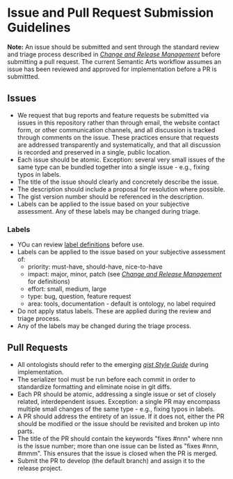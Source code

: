 Issue and Pull Request Submission Guidelines
=====

**Note:** An issue should be submitted and sent through the standard review and triage process described in [_Change and Release Management_](ChangeAndReleaseManagement.md) before submitting a pull request. The current Semantic Arts workflow assumes an issue has been reviewed and approved for implementation before a PR is submittted.


Issues
-----

- We request that bug reports and feature requests be submitted via issues in this repository rather than through email, the website contact form, or other communication channels, and all discussion is tracked through comments on the issue. These practices ensure that requests are addressed transparently and systematically, and that all discussion is recorded and preserved in a single, public location.
- Each issue should be atomic. Exception: several very small issues of the same type can be bundled together into a single issue - e.g., fixing typos in labels.
- The title of the issue should clearly and concretely describe the issue. 
- The description should include a proposal for resolution where possible.
- The gist version number should be referenced in the description.
- Labels can be applied to the issue based on your subjective assessment. Any of these labels may be changed during triage.

### Labels

- YOu can review [label definitions](https://github.com/semanticarts/gist/labels) before use.
- Labels can be applied to the issue based on your subjective assessment of:
  - priority: must-have, should-have, nice-to-have
  - impact: major, minor, patch (see [_Change and Release Management_](ChangeAndReleaseManagement.md) for definitions)
  - effort: small, medium, large
  - type: bug, question, feature request
  - area: tools, documentation - default is ontology, no label required
- Do not apply status labels. These are applied during the review and triage process.
- Any of the labels may be changed during the triage process.


Pull Requests
-----

- All ontologists should refer to the emerging [_gist Style Guide_](StyleGuide.md) during implementation.
- The serializer tool must be run before each commit in order to standardize formatting and eliminate noise in git diffs.
- Each PR should be atomic, addressing a single issue or set of closely related, interdependent issues. Exception: a single PR may encompass multiple small changes of the same type - e.g., fixing typos in labels.
- A PR should address the entirety of an issue. If it does not, either the PR should be modified or the issue should be revisited and broken up into parts.
- The title of the PR should contain the keywords "fixes #nnn" where nnn is the issue number; more than one issue can be listed as "fixes #nnn, #mmm". This ensures that the issue is closed when the PR is merged.
- Submit the PR to develop (the default branch) and assign it to the release project.
